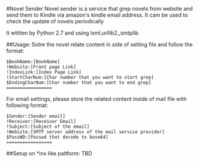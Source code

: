 #Novel Sender
Novel sender is a service that grep novels from website and send them to Kindle via amazon's kindle email address.
It cam be used to check the update of novels periodically

It wtitten by Python 2.7 and using lxml,urllib2,,smtplib

##Usage:
Sotre the novel relate content in side of setting file and follow the format:
	
	$BookName:[BookName]
	!Website:[Front page Link]
	!IndexLink:[Index Page Link]
	!StartCharNum:[Char number that you want to start grep]
	$EndingCharNum:[Char number that you want to end grep]
	=================
	
For email settings, please store the related content inside of mail file with following format:

	$Sender:[Sender email]
	!Receiver:[Receiver Email]
	!Subject:[Subject of the email]
	!Website:[SMTP server address of the mail service provider]
	$PassWD:[Passwd that decode to base64]
	=================
	
##Setup on *inx like paltform:
TBD